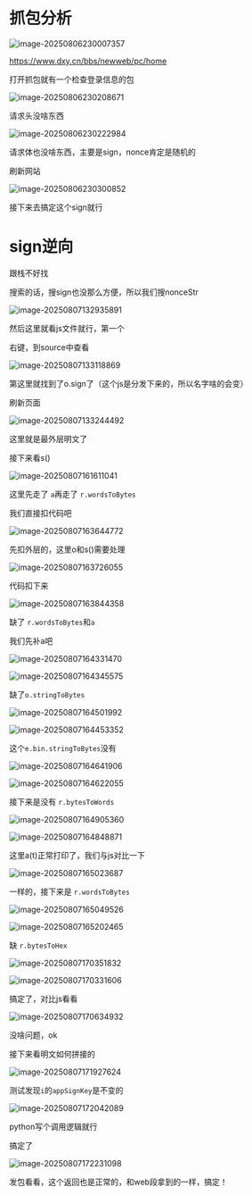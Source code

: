 # 抓包分析

![image-20250806230007357](./assets/image-20250806230007357.png)

https://www.dxy.cn/bbs/newweb/pc/home

打开抓包就有一个检查登录信息的包

![image-20250806230208671](./assets/image-20250806230208671.png)

请求头没啥东西

![image-20250806230222984](./assets/image-20250806230222984.png)

请求体也没啥东西，主要是sign，nonce肯定是随机的

刷新网站

![image-20250806230300852](./assets/image-20250806230300852.png)

接下来去搞定这个sign就行



# sign逆向

跟栈不好找



搜索的话，搜sign也没那么方便，所以我们搜nonceStr

![image-20250807132935891](./assets/image-20250807132935891.png)

然后这里就看js文件就行，第一个

右键，到source中查看

![image-20250807133118869](./assets/image-20250807133118869.png)

第这里就找到了o.sign了（这个js是分发下来的，所以名字啥的会变）

刷新页面

![image-20250807133244492](./assets/image-20250807133244492.png)

这里就是最外层明文了

接下来看s()

![image-20250807161611041](./assets/image-20250807161611041.png)

这里先走了 `a`再走了 `r.wordsToBytes`

我们直接扣代码吧

![image-20250807163644772](./assets/image-20250807163644772.png)

先扣外层的，这里o和s()需要处理

![image-20250807163726055](./assets/image-20250807163726055.png)

代码扣下来

![image-20250807163844358](./assets/image-20250807163844358.png)

缺了 `r.wordsToBytes`和`a`

我们先补a吧

![image-20250807164331470](./assets/image-20250807164331470.png)

![image-20250807164345575](./assets/image-20250807164345575.png)

缺了`o.stringToBytes`

![image-20250807164501992](./assets/image-20250807164501992.png)

![image-20250807164453352](./assets/image-20250807164453352.png)

这个`e.bin.stringToBytes`没有

![image-20250807164641906](./assets/image-20250807164641906.png)

![image-20250807164622055](./assets/image-20250807164622055.png)

接下来是没有 `r.bytesToWords`

![image-20250807164905360](./assets/image-20250807164905360.png)

![image-20250807164848871](./assets/image-20250807164848871.png)

这里a(t)正常打印了，我们与js对比一下

![image-20250807165023687](./assets/image-20250807165023687.png)

一样的，接下来是 `r.wordsToBytes`

![image-20250807165049526](./assets/image-20250807165049526.png)

![image-20250807165202465](./assets/image-20250807165202465.png)

缺 `r.bytesToHex`

![image-20250807170351832](./assets/image-20250807170351832.png)

![image-20250807170331606](./assets/image-20250807170331606.png)

搞定了，对比js看看

![image-20250807170634932](./assets/image-20250807170634932.png)

没啥问题，ok

接下来看明文如何拼接的

![image-20250807171927624](./assets/image-20250807171927624.png)

测试发现`i`的`appSignKey`是不变的

![image-20250807172042089](./assets/image-20250807172042089.png)

python写个调用逻辑就行

搞定了

![image-20250807172231098](./assets/image-20250807172231098.png)

发包看看，这个返回也是正常的，和web段拿到的一样，搞定！